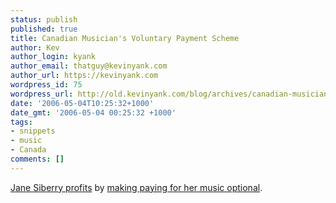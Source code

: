 ```yaml
---
status: publish
published: true
title: Canadian Musician's Voluntary Payment Scheme
author: Kev
author_login: kyank
author_email: thatguy@kevinyank.com
author_url: https://kevinyank.com
wordpress_id: 75
wordpress_url: http://old.kevinyank.com/blog/archives/canadian-musicians-voluntary-payment-scheme/
date: '2006-05-04T10:25:32+1000'
date_gmt: '2006-05-04 00:25:32 +1000'
tags:
- snippets
- music
- Canada
comments: []
---
```

<p><a href="http://www.freakonomics.com/blog/2006/05/03/how-is-a-canadian-art-pop-singer-like-a-bagel-salesman/">Jane Siberry profits</a> by <a href="http://www.sheeba.ca/store/">making paying for her music optional</a>.</p>
